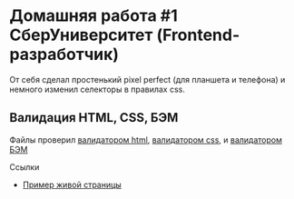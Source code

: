 # Домашняя работа #1 СберУниверситет (Frontend-разработчик)

От себя сделал простенький pixel perfect (для планшета и телефона) и немного изменил селекторы в правилах css.

## Валидация HTML, CSS, БЭМ
Файлы проверил [валидатором html](https://validator.w3.org/), [валидатором css](https://jigsaw.w3.org/css-validator/), и [валидатором БЭМ](https://yoksel.github.io/html-tree/)

Ссылки
- [Пример живой страницы](https://dimitsky.github.io/green-corp-landing/)